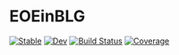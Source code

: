 # EOEinBLG

[![Stable](https://img.shields.io/badge/docs-stable-blue.svg)](https://fernandopenaranda.github.io/EOEinBLG.jl/stable)
[![Dev](https://img.shields.io/badge/docs-dev-blue.svg)](https://fernandopenaranda.github.io/EOEinBLG.jl/dev)
[![Build Status](https://github.com/fernandopenaranda/EOEinBLG.jl/actions/workflows/CI.yml/badge.svg?branch=main)](https://github.com/fernandopenaranda/EOEinBLG.jl/actions/workflows/CI.yml?query=branch%3Amain)
[![Coverage](https://codecov.io/gh/fernandopenaranda/EOEinBLG.jl/branch/main/graph/badge.svg)](https://codecov.io/gh/fernandopenaranda/EOEinBLG.jl)
